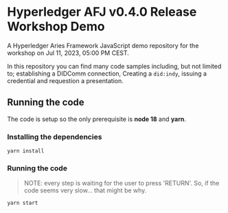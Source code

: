 # Hyperledger AFJ v0.4.0 Release Workshop Demo

A Hyperledger Aries Framework JavaScript demo repository for the workshop on
Jul 11, 2023, 05:00 PM CEST.

In this repository you can find many code samples including, but not limited to; establishing a DIDComm connection, Creating a `did:indy`, issuing a credential and requestion a presentation.

## Running the code

The code is setup so the only prerequisite is **node 18** and **yarn**.

### Installing the dependencies

```console
yarn install
```

### Running the code

> NOTE: every step is waiting for the user to press 'RETURN'.
> So, if the code seems very slow... that might be why.

```console
yarn start
```
